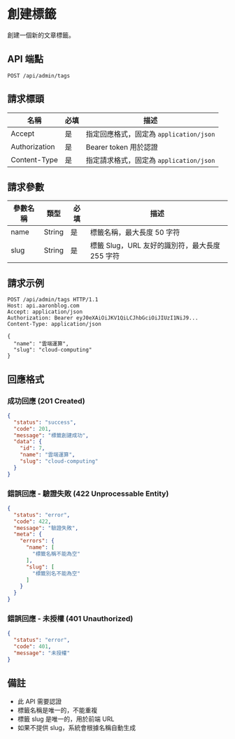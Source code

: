 # 創建標籤

創建一個新的文章標籤。

## API 端點

```
POST /api/admin/tags
```

## 請求標頭

| 名稱          | 必填 | 描述                                   |
|---------------|------|--------------------------------------|
| Accept        | 是   | 指定回應格式，固定為 `application/json` |
| Authorization | 是   | Bearer token 用於認證                  |
| Content-Type  | 是   | 指定請求格式，固定為 `application/json` |

## 請求參數

| 參數名稱     | 類型   | 必填 | 描述                                   |
|-------------|--------|------|--------------------------------------|
| name        | String | 是   | 標籤名稱，最大長度 50 字符              |
| slug        | String | 是   | 標籤 Slug，URL 友好的識別符，最大長度 255 字符 |

## 請求示例

```http
POST /api/admin/tags HTTP/1.1
Host: api.aaronblog.com
Accept: application/json
Authorization: Bearer eyJ0eXAiOiJKV1QiLCJhbGciOiJIUzI1NiJ9...
Content-Type: application/json

{
  "name": "雲端運算",
  "slug": "cloud-computing"
}
```

## 回應格式

### 成功回應 (201 Created)

```json
{
  "status": "success",
  "code": 201,
  "message": "標籤創建成功",
  "data": {
    "id": 7,
    "name": "雲端運算",
    "slug": "cloud-computing"
  }
}
```

### 錯誤回應 - 驗證失敗 (422 Unprocessable Entity)

```json
{
  "status": "error",
  "code": 422,
  "message": "驗證失敗",
  "meta": {
    "errors": {
      "name": [
        "標籤名稱不能為空"
      ],
      "slug": [
        "標籤別名不能為空"
      ]
    }
  }
}
```

### 錯誤回應 - 未授權 (401 Unauthorized)

```json
{
  "status": "error",
  "code": 401,
  "message": "未授權"
}
```

## 備註

- 此 API 需要認證
- 標籤名稱是唯一的，不能重複
- 標籤 slug 是唯一的，用於前端 URL
- 如果不提供 slug，系統會根據名稱自動生成 